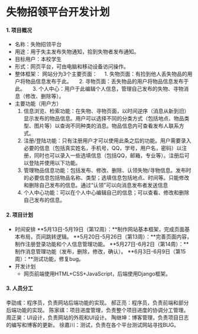 # 失物招领平台开发计划
#### 1. 项目概况
- 名称：失物招领平台
- 用途：用于失主发布失物通知，拾到失物者发布通知。
- 目标用户：本校学生
- 形式：网页平台，可由电脑和移动设备访问操作。
- 整体框架：
	网站分为3个主要页面：
&nbsp;&nbsp;&nbsp;&nbsp;1. 失物页面：有捡到他人丢失物品的用户将物品信息发布于此。
&nbsp;&nbsp;&nbsp;&nbsp;2. 寻物页面：丢失物品的用户将物品信息发布于此。
&nbsp;&nbsp;&nbsp;&nbsp;3. 个人中心：用户于此编辑个人信息，管理自己发布的失物、寻物消息（修改、删除等）。
- 主要功能（用户方）
	1. 信息浏览、检索功能：在失物、寻物页面，以时间逆序（消息从新到旧）显示发布的物品信息。用户可以选择不同的分类方式（包括地点、物品类型、图片等）以查询不同种类的消息。物品信息内可查看发布人联系方式。
	2. 注册/登陆功能：只有注册用户才可以使用此条之后的功能。用户需要录入必要的信息（包括真实姓名，手机号，QQ，学号，用户名，密码）以注册，同时也可以录入一些选填信息（包括QQ，邮箱，专业等）。注册后可以登陆并使用以下功能。
	3. 管理物品信息功能：包括发布、修改、删除、认领失物/寻物信息。发布时的必要信息包括物品名称、类型；选填信息包括地点、时间等。只能修改和删除自己发布的信息。通过“认领”可以向消息发布者发送信息
	4. 个人中心功能：可以在个人中心编辑自己的信息；可以查看、修改和删除自己发布的信息。
#### 2. 项目计划
- 时间安排
**5月13日-5月19日（第12周）：**制作网站基本框架，完成页面基本布局，页间跳转逻辑。
**5月20日-5月26日（第13周）：**完善页面内容，制作注册登录功能和个人信息管理功能。
**5月27日-6月2日（第14周）：**制作消息管理功能（发布，删除，修改，确认）。
**6月3日-6月9日（第15周）：**测试功能，修复bug。
- 开发计划
	- 网页前端使用HTML+CSS+JavaScript，后端使用Django框架。
#### 3. 人员分工
李劭彧：程序员，负责网站后端功能的实现。
郝正亮：程序员，负责前端和部分后端功能的实现。
陈家祺：项目进度管理，负责整个项目进度的协调分工管理。
周正昊：UI设计，负责网站的外观和UI设计。
陶继坤：博客管理，负责项目日志的编写和博客的更新。
徐嘉川：测试，负责在各个平台测试网站寻找BUG。
